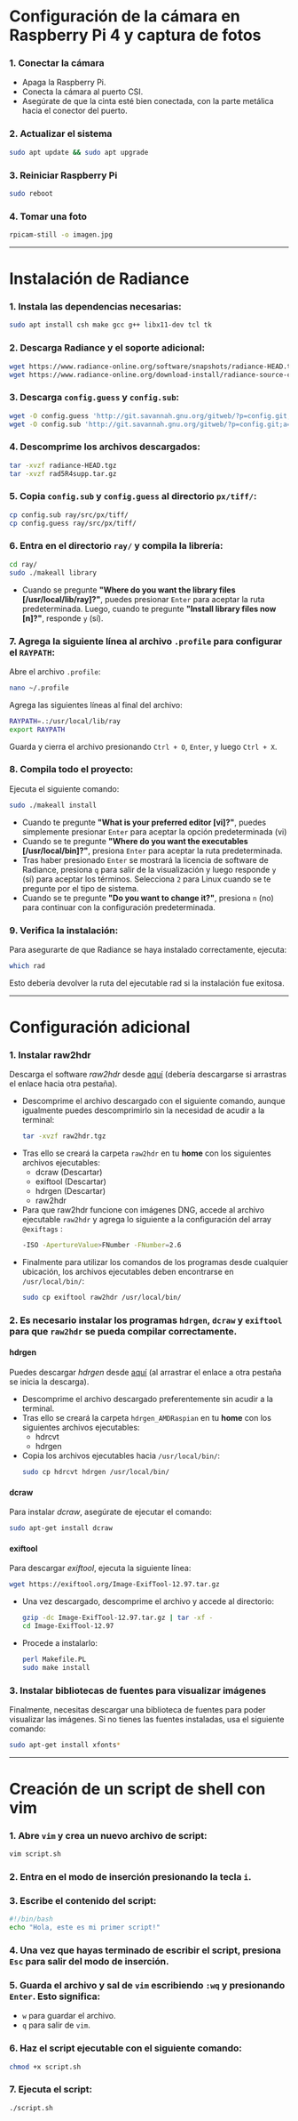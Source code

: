 # Configuración de la cámara en Raspberry Pi 4 y captura de fotos

### 1. Conectar la cámara
- Apaga la Raspberry Pi.
- Conecta la cámara al puerto CSI.
- Asegúrate de que la cinta esté bien conectada, con la parte metálica hacia el conector del puerto.

### 2. Actualizar el sistema
```bash
sudo apt update && sudo apt upgrade
```

### 3. Reiniciar Raspberry Pi
```bash
sudo reboot
```

### 4. Tomar una foto
```bash
rpicam-still -o imagen.jpg
```

---

# Instalación de Radiance 

### 1. Instala las dependencias necesarias:
```bash
sudo apt install csh make gcc g++ libx11-dev tcl tk
```

### 2. Descarga Radiance y el soporte adicional:
```bash
wget https://www.radiance-online.org/software/snapshots/radiance-HEAD.tgz
wget https://www.radiance-online.org/download-install/radiance-source-code/latest-release/rad5R4supp.tar.gz
```

### 3. Descarga `config.guess` y `config.sub`:
```bash
wget -O config.guess 'http://git.savannah.gnu.org/gitweb/?p=config.git;a=blob_plain;f=config.guess;hb=HEAD'
wget -O config.sub 'http://git.savannah.gnu.org/gitweb/?p=config.git;a=blob_plain;f=config.sub;hb=HEAD'
```

### 4. Descomprime los archivos descargados:
```bash
tar -xvzf radiance-HEAD.tgz
tar -xvzf rad5R4supp.tar.gz
```

### 5. Copia `config.sub` y `config.guess` al directorio `px/tiff/`:
```bash
cp config.sub ray/src/px/tiff/
cp config.guess ray/src/px/tiff/
```

### 6. Entra en el directorio `ray/` y compila la librería:
```bash
cd ray/
sudo ./makeall library
```
- Cuando se pregunte **"Where do you want the library files [/usr/local/lib/ray]?"**, puedes presionar `Enter` para aceptar la ruta predeterminada. Luego, cuando te pregunte **"Install library files now [n]?"**, responde `y` (sí).

### 7. Agrega la siguiente línea al archivo `.profile` para configurar el `RAYPATH`:
Abre el archivo `.profile`:
```bash
nano ~/.profile
```
Agrega las siguientes líneas al final del archivo:
```bash
RAYPATH=.:/usr/local/lib/ray
export RAYPATH
```
Guarda y cierra el archivo presionando `Ctrl + O`, `Enter`, y luego `Ctrl + X`.

### 8. Compila todo el proyecto:
Ejecuta el siguiente comando:
```bash
sudo ./makeall install
```
- Cuando te pregunte **"What is your preferred editor [vi]?"**, puedes simplemente presionar `Enter` para aceptar la opción predeterminada (vi)
- Cuando se te pregunte **"Where do you want the executables [/usr/local/bin]?"**, presiona `Enter` para aceptar la ruta predeterminada.
- Tras haber presionado `Enter` se mostrará la licencia de software de Radiance, presiona `q` para salir de la visualización y luego responde `y` (sí) para aceptar los términos. Selecciona `2` para Linux cuando se te pregunte por el tipo de sistema.
- Cuando se te pregunte **"Do you want to change it?"**, presiona `n` (no) para continuar con la configuración predeterminada.

### 9. Verifica la instalación:
Para asegurarte de que Radiance se haya instalado correctamente, ejecuta:
```bash
which rad
```
Esto debería devolver la ruta del ejecutable rad si la instalación fue exitosa.

---

# Configuración adicional

### 1. Instalar raw2hdr 
Descarga el software *raw2hdr* desde [aquí](http://www.anyhere.com/gward/pickup/raw2hdr.tgz) (debería descargarse si arrastras el enlace hacia otra pestaña). 
- Descomprime el archivo descargado con el siguiente comando, aunque igualmente puedes descomprimirlo sin la necesidad de acudir a la terminal:
  ```bash
  tar -xvzf raw2hdr.tgz
  ```
- Tras ello se creará la carpeta `raw2hdr` en tu **home** con los siguientes archivos ejecutables:
  - dcraw (Descartar)
  - exiftool (Descartar)
  - hdrgen (Descartar)
  - raw2hdr
- Para que raw2hdr funcione con imágenes DNG, accede al archivo ejecutable `raw2hdr` y agrega lo siguiente a la configuración del array `@exiftags` :
  ```bash
  -ISO -ApertureValue>FNumber -FNumber=2.6
  ```
- Finalmente para utilizar los comandos de los programas desde cualquier ubicación, los archivos ejecutables deben encontrarse en `/usr/local/bin/`:
  ```bash
  sudo cp exiftool raw2hdr /usr/local/bin/
  ```

### 2. Es necesario instalar los programas `hdrgen`, `dcraw` y `exiftool` para que `raw2hdr` se pueda compilar correctamente.  

#### hdrgen 
Puedes descargar *hdrgen* desde [aquí](http://anyhere.com/gward/pickup/hdrgen_AMDRaspian.tar.gz) (al arrastrar el enlace a otra pestaña se inicia la descarga).  
- Descomprime el archivo descargado preferentemente sin acudir a la terminal.
- Tras ello se creará la carpeta `hdrgen_AMDRaspian` en tu **home** con los siguientes archivos ejecutables:
  - hdrcvt
  - hdrgen
- Copia los archivos ejecutables hacia `/usr/local/bin/`:
  ```bash
  sudo cp hdrcvt hdrgen /usr/local/bin/
  ```

#### dcraw
Para instalar *dcraw*, asegúrate de ejecutar el comando:
```bash
sudo apt-get install dcraw
```

#### exiftool
Para descargar *exiftool*, ejecuta la siguiente línea:
```bash
wget https://exiftool.org/Image-ExifTool-12.97.tar.gz
```
- Una vez descargado, descomprime el archivo y accede al directorio:
  ```bash
  gzip -dc Image-ExifTool-12.97.tar.gz | tar -xf -
  cd Image-ExifTool-12.97
  ```
- Procede a instalarlo:
  ```bash
  perl Makefile.PL
  sudo make install
  ```

### 3. Instalar bibliotecas de fuentes para visualizar imágenes
Finalmente, necesitas descargar una biblioteca de fuentes para poder visualizar las imágenes. Si no tienes las fuentes instaladas, usa el siguiente comando:
```bash
sudo apt-get install xfonts*
```

---

# Creación de un script de shell con vim

### 1. Abre `vim` y crea un nuevo archivo de script:
```bash
vim script.sh
```

### 2. Entra en el **modo de inserción** presionando la tecla `i`.

### 3. Escribe el contenido del script:
```bash
#!/bin/bash
echo "Hola, este es mi primer script!"
```

### 4. Una vez que hayas terminado de escribir el script, presiona `Esc` para salir del **modo de inserción**.

### 5. Guarda el archivo y sal de `vim` escribiendo `:wq` y presionando `Enter`. Esto significa:
- `w` para guardar el archivo.
- `q` para salir de `vim`.

### 6. Haz el script ejecutable con el siguiente comando:
```bash
chmod +x script.sh
```

### 7. Ejecuta el script:
```bash
./script.sh
```
